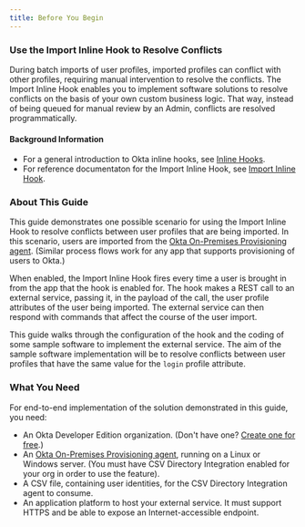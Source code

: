 ```yaml
---
title: Before You Begin
---
```


### Use the Import Inline Hook to Resolve Conflicts

During batch imports of user profiles, imported profiles can conflict with other profiles, requiring manual intervention to resolve the conflicts. The Import Inline Hook enables you to implement software solutions to resolve conflicts on the basis of your own custom business logic. That way, instead of being queued for manual review by an Admin, conflicts are resolved programmatically.


#### Background Information

- For a general introduction to Okta inline hooks, see [Inline Hooks](/docs/concepts/inline-hooks/).
- For reference documentaton for the Import Inline Hook, see [Import Inline Hook](/docs/reference/import-hook/).


### About This Guide

This guide demonstrates one possible scenario for using the Import Inline Hook to resolve conflicts between user profiles that are being imported. In this scenario, users are imported from the [Okta On-Premises Provisioning agent](https://help.okta.com/en/prod/Content/Topics/Directory/directory-integrations-csv.htm). (Similar process flows work for any app that supports provisioning of users to Okta.)

When enabled, the Import Inline Hook fires every time a user is brought in from the app that the hook is enabled for. The hook makes a REST call to an external service, passing it, in the payload of the call, the user profile attributes of the user being imported. The external service can then respond with commands that affect the course of the user import.

This guide walks through the configuration of the hook and the coding of some sample software to implement the external service. The aim of the sample software implementation will be to resolve conflicts between user profiles that have the same value for the `login` profile attribute.

### What You Need

For end-to-end implementation of the solution demonstrated in this guide, you need:

- An Okta Developer Edition organization. (Don't have one? [Create one for free](https://developer.okta.com/signup).)
- An [Okta On-Premises Provisioning agent](https://help.okta.com/en/prod/Content/Topics/Directory/directory-integrations-csv.htm), running on a Linux or Windows server. (You must have CSV Directory Integration enabled for your org in order to use the feature).
- A CSV file, containing user identities, for the CSV Directory Integration agent to consume.
- An application platform to host your external service. It must support HTTPS and be able to expose an Internet-accessible endpoint.  

<StackSelector snippet="platform"/>

<NextSectionLink/>

